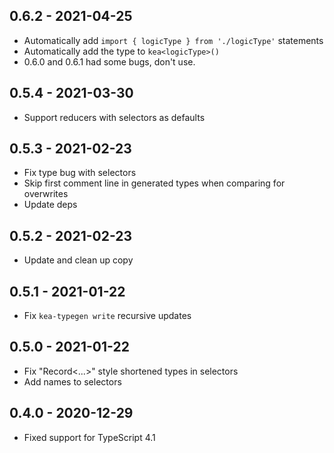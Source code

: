 ## 0.6.2 - 2021-04-25
- Automatically add `import { logicType } from './logicType'` statements
- Automatically add the type to `kea<logicType>()`
- 0.6.0 and 0.6.1 had some bugs, don't use.

## 0.5.4 - 2021-03-30
- Support reducers with selectors as defaults

## 0.5.3 - 2021-02-23
- Fix type bug with selectors
- Skip first comment line in generated types when comparing for overwrites
- Update deps

## 0.5.2 - 2021-02-23
- Update and clean up copy

## 0.5.1 - 2021-01-22
- Fix `kea-typegen write` recursive updates

## 0.5.0 - 2021-01-22
- Fix "Record<...>" style shortened types in selectors
- Add names to selectors

## 0.4.0 - 2020-12-29
- Fixed support for TypeScript 4.1

